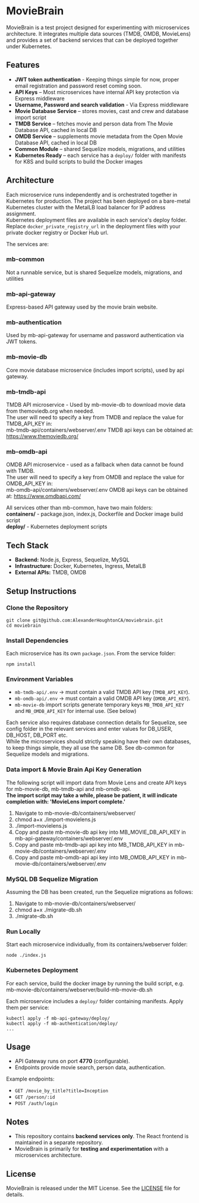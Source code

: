 # MovieBrain

MovieBrain is a test project designed for experimenting with microservices architecture.
It integrates multiple data sources (TMDB, OMDB, MovieLens) and provides a set of backend services that can be deployed together under Kubernetes.

## Features

- **JWT token authentication** - Keeping things simple for now, proper email registration and password reset coming soon.
- **API Keys** – Most microservices have internal API key protection via Express middleware
- **Username, Password and search validation** - Via Express middleware
- **Movie Database Service** – stores movies, cast and crew and database import script
- **TMDB Service** – fetches movie and person data from The Movie Database API, cached in local DB
- **OMDB Service** – supplements movie metadata from the Open Movie Database API, cached in local DB
- **Common Module** – shared Sequelize models, migrations, and utilities  
- **Kubernetes Ready** – each service has a `deploy/` folder with manifests for K8S and build scripts to build the Docker images

## Architecture

Each microservice runs independently and is orchestrated together in Kubernetes for production.
The project has been deployed on a bare-metal Kubernetes cluster with the MetalLB load balancer for IP address
assignment.  
Kubernetes deployment files are available in each service's deploy folder.  
Replace `docker_private_registry_url` in the deployment files with your private docker registry or Docker Hub url.

The services are:

### mb-common
Not a runnable service, but is shared Sequelize models, migrations, and utilities  

### mb-api-gateway
Express-based API gateway used by the movie brain website.

### mb-authentication
Used by mb-api-gateway for username and password authentication via JWT tokens.

### mb-movie-db
Core movie database microservice (includes import scripts), used by api gateway.

### mb-tmdb-api
TMDB API microservice - Used by mb-movie-db to download movie data from themoviedb.org when needed.  
The user will need to specify a key from TMDB and replace the value for TMDB_API_KEY in:  
mb-tmdb-api/containers/webserver/.env 
TMDB api keys can be obtained at:
https://www.themoviedb.org/

### mb-omdb-api
OMDB API microservice - used as a fallback when data cannot be found with TMDB.  
The user will need to specify a key from OMDB and replace the value for OMDB_API_KEY in:  
mb-omdb-api/containers/webserver/.env
OMDB api keys can be obtained at:
https://www.omdbapi.com/

All services other than mb-common, have two main folders:  
**containers/** - package.json, index.js, Dockerfile and Docker image build script  
**deploy/** - Kubernetes deployment scripts


## Tech Stack

- **Backend:** Node.js, Express, Sequelize, MySQL
- **Infrastructure:** Docker, Kubernetes, Ingress, MetalLB  
- **External APIs:** TMDB, OMDB  

## Setup Instructions

### Clone the Repository
```
git clone git@github.com:AlexanderHoughtonCA/moviebrain.git
cd moviebrain
```

### Install Dependencies
Each microservice has its own `package.json`. From the service folder:
```
npm install
```

### Environment Variables
- `mb-tmdb-api/.env` → must contain a valid TMDB API key (`TMDB_API_KEY`).  
- `mb-omdb-api/.env` → must contain a valid OMDB API key (`OMDB_API_KEY`).  
- `mb-movie-db` import scripts generate temporary keys `MB_TMDB_API_KEY` and `MB_OMDB_API_KEY` for internal use.  (See below)

Each service also requires database connection details for Sequelize, see config folder in the relevant services
and enter values for DB_USER, DB_HOST, DB_PORT etc.  
While the microservices should strictly speaking have their own databases, to keep things simple, they all use the same DB.
See db-common for Sequelize models and migrations.

### Data import & Movie Brain Api Key Generation
The following script will import data from Movie Lens and create API keys for mb-movie-db, mb-tmdb-api and mb-omdb-api.  
**The import script may take a while, please be patient, it will indicate completion with: 'MovieLens import complete.'**  

1. Navigate to mb-movie-db/containers/webserver/
2. chmod a+x ./import-movielens.js
3. ./import-movielens.js
4. Copy and paste mb-movie-db api key into MB_MOVIE_DB_API_KEY in mb-api-gateway/containers/webserver/.env
5. Copy and paste mb-tmdb-api api key into MB_TMDB_API_KEY in mb-movie-db/containers/webserver/.env
6. Copy and paste mb-omdb-api api key into MB_OMDB_API_KEY in mb-movie-db/containers/webserver/.env

### MySQL DB Sequelize Migration
Assuming the DB has been created, run the Sequelize migrations as follows:

1. Navigate to mb-movie-db/containers/webserver/
2. chmod a+x ./migrate-db.sh
3. ./migrate-db.sh


### Run Locally
Start each microservice individually, from its containers/webserver folder:
```
node ./index.js
```


### Kubernetes Deployment
For each service, build the docker image by running the build script, e.g.  
mb-movie-db/containers/webserver/build-mb-movie-db.sh

Each microservice includes a `deploy/` folder containing manifests. Apply them per service:
```
kubectl apply -f mb-api-gateway/deploy/
kubectl apply -f mb-authentication/deploy/
...
```

## Usage

- API Gateway runs on port **4770** (configurable).  
- Endpoints provide movie search, person data, authentication.  

Example endpoints:
- `GET /movie_by_title?title=Inception`  
- `GET /person/:id`  
- `POST /auth/login`  

## Notes

- This repository contains **backend services only**. The React frontend is maintained in a separate repository.  
- MovieBrain is primarily for **testing and experimentation** with a microservices architecture.

## License

MovieBrain is released under the MIT License. See the [LICENSE](LICENSE) file for details.
